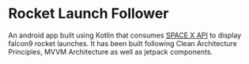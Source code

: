 
# Rocket Launch Follower

An android app built using Kotlin that consumes [SPACE X API](https://api.spacexdata.com/) to display falcon9 rocket launches. 
It has been built following Clean Architecture Principles, MVVM Architecture as well as jetpack components.

